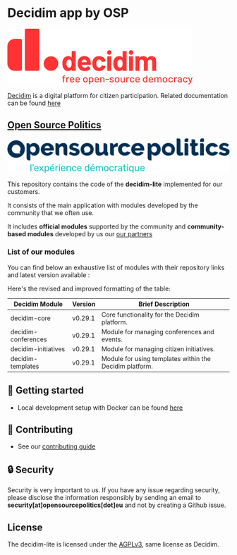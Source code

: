 # Decidim app by OSP

![](./docs/decidim-logo-claim.svg)

[Decidim](https://github.com/decidim/decidim) is a digital platform for citizen participation. Related documentation can be found [here](https://docs.decidim.org)

## [Open Source Politics](https://opensourcepolitics.eu/)
![Open Source Politics](./docs/open-source-politics.svg)

This repository contains the code of the **decidim-lite** implemented for our customers.

It consists of the main application with modules developed by the community that we often use.

It includes **official modules** supported by the community and **community-based modules** developed by us our [our partners](https://github.com/decidim-ice)

### List of our modules

You can find below an exhaustive list of modules with their repository links and latest version available :

Here's the revised and improved formatting of the table:

| Decidim Module                                                                                                          | Version | Brief Description                                                                                                                                                             |
|-------------------------------------------------------------------------------------------------------------------------|---------|------------------------------------------------------------------------------------------------------------------------------------------------------------------------------|
| decidim-core                                                                                                            | v0.29.1 | Core functionality for the Decidim platform.                                                                                                                                  |
| decidim-conferences                                                                                                     | v0.29.1 | Module for managing conferences and events.                                                                                                                                   |
| decidim-initiatives                                                                                                     | v0.29.1 | Module for managing citizen initiatives.                                                                                                                                      |
| decidim-templates                                                                                                       | v0.29.1 | Module for using templates within the Decidim platform.       

## 🚀 Getting started
- Local development setup with Docker can be found [here](./docs/DOCKER.md)

## 👋 Contributing
- See our [contributing guide](./docs/CONTRIBUTING.md)

## 🔒 Security
Security is very important to us. If you have any issue regarding security, please disclose the information responsibly by sending an email to **security[at]opensourcepolitics[dot]eu** and not by creating a Github issue.

## License
The decidim-lite is licensed under the [AGPLv3](./LICENSE-AGPLV3.txt), same license as Decidim.
